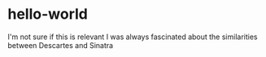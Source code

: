 # hello-world
I'm not sure if this is relevant
I was always fascinated about the similarities between Descartes and Sinatra

